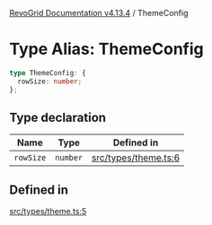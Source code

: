 [RevoGrid Documentation v4.13.4](README.md) / ThemeConfig

# Type Alias: ThemeConfig

```ts
type ThemeConfig: {
  rowSize: number;
};
```

## Type declaration

| Name | Type | Defined in |
| ------ | ------ | ------ |
| `rowSize` | `number` | [src/types/theme.ts:6](https://github.com/revolist/revogrid/blob/325e86c31155d90566dec588c08b121b0ae7657a/src/types/theme.ts#L6) |

## Defined in

[src/types/theme.ts:5](https://github.com/revolist/revogrid/blob/325e86c31155d90566dec588c08b121b0ae7657a/src/types/theme.ts#L5)
